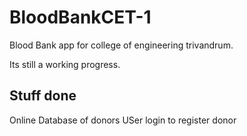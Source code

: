 BloodBankCET-1
==============

Blood Bank app for college of engineering trivandrum.

Its still a working progress.

Stuff done
----------
Online Database of donors
USer login to register donor

